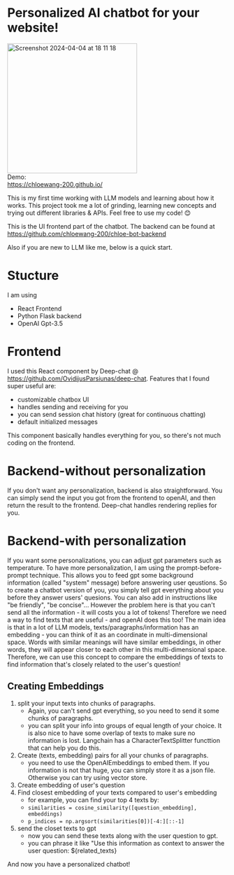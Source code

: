# Personalized AI chatbot for your website!
<img width="297" alt="Screenshot 2024-04-04 at 18 11 18" src="https://github.com/chloewang-200/chloe-bot-backend/assets/84855841/182f10e8-dbda-4a25-9f6b-07294d79e986">\
Demo: \
https://chloewang-200.github.io/

This is my first time working with LLM models and learning about how it works. This project took me a lot of grinding, learning new concepts and trying out different libraries & APIs. Feel free to use my code! 😊

This is the UI frontend part of the chatbot. The backend can be found at https://github.com/chloewang-200/chloe-bot-backend

Also if you are new to LLM like me, below is a quick start.

# Stucture
I am using
- React Frontend
- Python Flask backend
- OpenAI Gpt-3.5

# Frontend
I used this React component by Deep-chat @ https://github.com/OvidijusParsiunas/deep-chat. Features that I found super useful are:
- customizable chatbox UI
- handles sending and receiving for you
- you can send session chat history (great for continuous chatting)
- default initialized messages

This component basically handles everything for you, so there's not much coding on the frontend.

# Backend-without personalization
If you don't want any personalization, backend is also straightforward. You can simply send the input you got from the frontend to openAI, and then return the result to the frontend. Deep-chat handles rendering replies for you.

# Backend-with personalization

If you want some personalizations, you can adjust gpt parameters such as temperature.
To have more personalization, I am using the prompt-before-prompt technique. This allows you to feed gpt some background information (called "system" message) before answering user qeustions. So to create a chatbot version of you, you simply tell gpt everything about you before they answer users' quesions. You can also add in instructions like "be friendly", "be concise"...
However the problem here is that you can't send all the information - it will costs you a lot of tokens!
Therefore we need a way to find texts that are useful - and openAI does this too!
The main idea is that in a lot of LLM models, texts/paragraphs/information has an embedding - you can think of it as an coordinate in multi-dimensional space. Words with similar meanings will have similar embeddings, in other words, they will appear closer to each other in this multi-dimensional space. Therefore, we can use this concept to compare the embeddings of texts to find information that's closely related to the user's question!

## Creating Embeddings
1. split your input texts into chunks of paragraphs.
   - Again, you can't send gpt everything, so you need to send it some chunks of paragraphs. 
   - you can split your info into groups of equal length of your choice. It is also nice to have some overlap of texts to make sure no information is lost. Langchain has a CharacterTextSplitter functtion that can help you do this.
3. Create (texts, embedding) pairs for all your chunks of paragraphs.
   - you need to use the OpenAIEmbeddings to embed them. If you information is not that huge, you can simply store it as a json file. Otherwise you can try using vector store.
4. Create embedding of user's question
5. Find closest embedding of your texts compared to user's embedding
   -  for example, you can find your top 4 texts by:
   -  `similarities = cosine_similarity([question_embedding], embeddings)`
   -  `p_indices = np.argsort(similarities[0])[-4:][::-1]`
6. send the closet texts to gpt
   - now you can send these texts along with the user question to gpt.
   - you can phrase it like "Use this information as context to answer the user question: ${related_texts}

And now you have a personalized chatbot!


